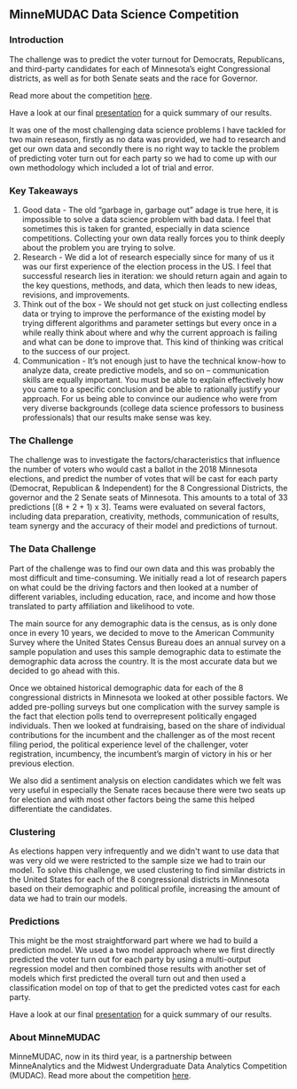 ## MinneMUDAC Data Science Competition

### Introduction

The challenge was to predict the voter turnout for Democrats, Republicans, and third-party candidates for each of Minnesota’s eight Congressional districts, as well as for both Senate seats and the race for Governor.

Read more about the competition [here](https://carlsonschool.umn.edu/news/msba-team-wins-2018-minnemudac-case-competition?utm_source=msba&utm_medium=linkedin_organic&utm_campaign=events_minnmudacwinners).

Have a look at our final [presentation](MinneAnalytics.pdf) for a quick summary of our results.

It was one of the most challenging data science problems I have tackled for two main reseason, firstly as no data was provided, we had to research and get our own data and secondly there is no right way to tackle the problem of predicting voter turn out for each party so we had to come up with our own methodology which included a lot of trial and error.

### Key Takeaways

1. Good data - The old “garbage in, garbage out” adage is true here, it is impossible to solve a data science problem with bad data. I feel that sometimes this is taken for granted, especially in data science competitions. Collecting your own data really forces you to think deeply about the problem you are trying to solve. 
2. Research - We did a lot of research especially since for many of us it was our first experience of the election process in the US. I feel that successful research lies in iteration: we should return again and again to the key questions, methods, and data, which then leads to new ideas, revisions, and improvements.
3. Think out of the box - We should not get stuck on just collecting endless data or trying to improve the performance of the existing model by trying different algorithms and parameter settings but every once in a while really think about where and why the current approach is failing and what can be done to improve that. This kind of thinking was critical to the success of our project.
4. Communication - It’s not enough just to have the technical know-how to analyze data, create predictive models, and so on – communication skills are equally important. You must be able to explain effectively how you came to a specific conclusion and be able to rationally justify your approach. For us being able to convince our audience who were from very diverse backgrounds (college data science professors to business professionals) that our results make sense was key.

### The Challenge 

The challenge was to investigate the factors/characteristics that influence the number of voters who would cast a ballot in the 2018 Minnesota elections, and predict the number of votes that will be cast for each party (Democrat, Republican & Independent) for the 8 Congressional Districts, the governor and the 2 Senate seats of Minnesota. This amounts to a total of 33 predictions [(8 + 2 + 1) x 3]. Teams were evaluated on several factors, including data preparation, creativity, methods, communication of results, team synergy and the accuracy of their model and predictions of turnout. 

### The Data Challenge

Part of the challenge was to find our own data and this was probably the most difficult and time-consuming. We initially read a lot of research papers on what could be the driving factors and then looked at a number of different variables, including education, race, and income and how those translated to party affiliation and likelihood to vote.

The main source for any demographic data is the census, as is only done once in every 10 years, we decided to move to the American Community Survey where the United States Census Bureau does an annual survey on a sample population and uses this sample demographic data to estimate the demographic data across the country. It is the most accurate data but we decided to go ahead with this.

Once we obtained historical demographic data for each of the 8 congressional districts in Minnesota we looked at other possible factors. We added pre-polling surveys but one complication with the survey sample is the fact that election polls tend to overrepresent politically engaged individuals. Then we looked at fundraising, based on the share of individual contributions for the incumbent and the challenger as of the most recent filing period, the political experience level of the challenger, voter registration, incumbency, the incumbent’s margin of victory in his or her previous election.

We also did a sentiment analysis on election candidates which we felt was very useful in especially the Senate races because there were two seats up for election and with most other factors being the same this helped differentiate the candidates.

### Clustering

As elections happen very infrequently and we didn't want to use data that was very old we were restricted to the sample size we had to train our model. To solve this challenge, we used clustering to find similar districts in the United States for each of the 8 congressional districts in Minnesota based on their demographic and political profile, increasing the amount of data we had to train our models.

### Predictions

This might be the most straightforward part where we had to build a prediction model. We used a two model approach where we first directly predicted the voter turn out for each party by using a multi-output regression model and then combined those results with another set of models which first predicted the overall turn out  and then used a classification model on top of that to get the predicted votes cast for each party.

Have a look at our final [presentation](MinneAnalytics.pdf) for a quick summary of our results.

### About MinneMUDAC  

MinneMUDAC, now in its third year, is a partnership between MinneAnalytics and the Midwest Undergraduate Data Analytics Competition (MUDAC). Read more about the competition [here](http://minneanalytics.org/students-use-data-to-predict-voter-turnout-at-minnemudac-2018/).

